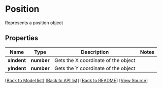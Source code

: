 ﻿# Position
Represents a position object

## Properties
Name | Type | Description | Notes
------------ | ------------- | ------------- | -------------
**xIndent** | **number** | Gets the X coordinate of the object | 
**yIndent** | **number** | Gets the Y coordinate of the object | 

[[Back to Model list]](../README.md#documentation-for-models) [[Back to API list]](../README.md#documentation-for-api-endpoints) [[Back to README]](../README.md) [[View Source]](../src/models/position.ts)

